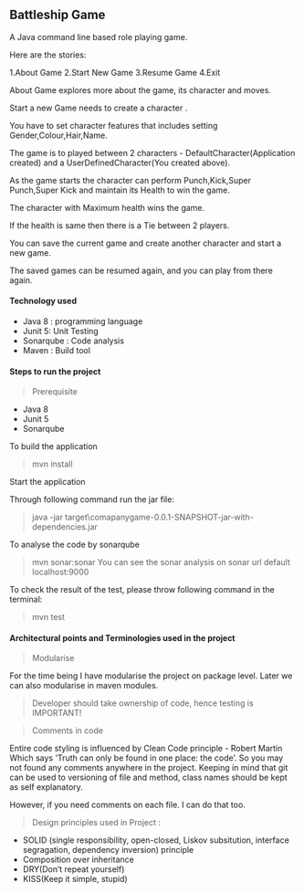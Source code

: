 ## Battleship Game
A Java command line based role playing game.

Here are the stories:

1.About Game
2.Start New Game
3.Resume Game
4.Exit

About Game explores more about the game, its character and moves.

Start a new Game needs to create a character .

You have to set character features that includes setting Gender,Colour,Hair,Name.

The game is to played between 2 characters - DefaultCharacter(Application created) and a UserDefinedCharacter(You created above).

As the game starts the character can perform Punch,Kick,Super Punch,Super Kick and maintain its Health to win the game.

The character with Maximum health wins the game.

If the health is same then there is a Tie between 2 players.

You can save the current game and create another character and start a new game.

The saved games can be resumed again, and you can play from there again.


#### Technology used
- Java 8 : programming language 
- Junit 5: Unit Testing
- Sonarqube : Code analysis
- Maven : Build tool
 
#### Steps to run the project

> Prerequisite
- Java 8
- Junit 5
- Sonarqube

To build the application

   >mvn install

Start the application

Through following command run the jar file:

   >java -jar target\comapanygame-0.0.1-SNAPSHOT-jar-with-dependencies.jar    
    
To analyse the code by sonarqube

   >mvn sonar:sonar
You can see the sonar analysis on sonar url default localhost:9000
    
To check the result of the test, please throw following command in the terminal:
    
   >mvn test
    
#### Architectural points and Terminologies used in the project

> Modularise

For the time being I have modularise the project on package level.
Later we can also modularise in maven modules.    
    
> Developer should take ownership of code, hence testing is IMPORTANT!
  
> Comments in code 

Entire code styling is influenced by Clean Code principle - Robert Martin
Which says
'Truth can only be found in one place: the code’.
So you may not found any comments anywhere in the project.
Keeping in mind that git can be used to versioning of file and method, class names should be kept as self explanatory.

However, if you need comments on each file. I can do that too.

> Design principles used in Project :

- SOLID (single responsibility, open-closed, Liskov subsitution, interface segragation, dependency inversion) principle
- Composition over inheritance
- DRY(Don’t repeat yourself)
- KISS(Keep it simple, stupid)